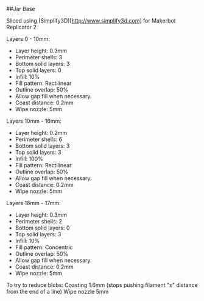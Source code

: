 ##Jar Base

Sliced using (Simplify3D)[http://www.simplify3d.com] for Makerbot Replicator 2.

Layers 0 - 10mm:
  * Layer height: 0.3mm
  * Perimeter shells: 3
  * Bottom solid layers: 3
  * Top solid layers: 0
  * Infill: 10%
  * Fill pattern: Rectilinear
  * Outline overlap: 50%
  * Allow gap fill when necessary.
  * Coast distance: 0.2mm
  * Wipe nozzle: 5mm

Layers 10mm - 16mm:
  * Layer height: 0.2mm
  * Perimeter shells: 6
  * Bottom solid layers: 3
  * Top solid layers: 3
  * Infill: 100%
  * Fill pattern: Rectilinear
  * Outline overlap: 50%
  * Allow gap fill when necessary.
  * Coast distance: 0.2mm
  * Wipe nozzle: 5mm

Layers 16mm - 17mm:
  * Layer height: 0.3mm
  * Perimeter shells: 2
  * Bottom solid layers: 0
  * Top solid layers: 3
  * Infill: 10%
  * Fill pattern: Concentric
  * Outline overlap: 50%
  * Allow gap fill when necessary.
  * Coast distance: 0.2mm
  * Wipe nozzle: 5mm

To try to reduce blobs:
Coasting 1.6mm (stops pushing filament "x" distance from the end of a line)
Wipe nozzle 5mm


